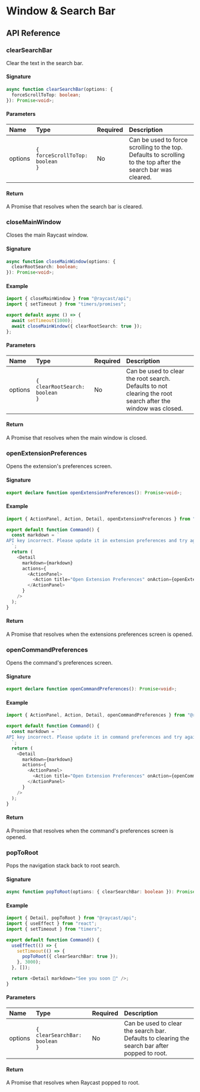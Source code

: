<!-----------------------------------
 ⚠️⚠️⚠️
 DO NOT UPDATE THIS FILE.
 THIS MARKDOWN FILE HAS BEEN GENERATED FROM https://github.com/raycast/extensions/blob/main/docs/api-reference/window-and-search-bar.md.
 PLEASE UPDATE THAT ONE INSTEAD.
 ⚠️⚠️⚠️
------------------------------------>
# Window & Search Bar

## API Reference

### clearSearchBar

Clear the text in the search bar.

#### Signature

```typescript
async function clearSearchBar(options: {
  forceScrollToTop: boolean;
}): Promise<void>;
```

#### Parameters

| Name    | Type                                       | Required | Description                                                                                                   |
| :------ | :----------------------------------------- | :------- | :------------------------------------------------------------------------------------------------------------ |
| options | <code>{ forceScrollToTop: boolean }</code> | No       | Can be used to force scrolling to the top. Defaults to scrolling to the top after the search bar was cleared. |

#### Return

A Promise that resolves when the search bar is cleared.

### closeMainWindow

Closes the main Raycast window.

#### Signature

```typescript
async function closeMainWindow(options: {
  clearRootSearch: boolean;
}): Promise<void>;
```

#### Example

```typescript
import { closeMainWindow } from "@raycast/api";
import { setTimeout } from "timers/promises";

export default async () => {
  await setTimeout(1000);
  await closeMainWindow({ clearRootSearch: true });
};
```

#### Parameters

| Name    | Type                                      | Required | Description                                                                                                 |
| :------ | :---------------------------------------- | :------- | :---------------------------------------------------------------------------------------------------------- |
| options | <code>{ clearRootSearch: boolean }</code> | No       | Can be used to clear the root search. Defaults to not clearing the root search after the window was closed. |

#### Return

A Promise that resolves when the main window is closed.

### openExtensionPreferences

Opens the extension's preferences screen.

#### Signature

```typescript
export declare function openExtensionPreferences(): Promise<void>;
```

#### Example

```typescript
import { ActionPanel, Action, Detail, openExtensionPreferences } from "@raycast/api";

export default function Command() {
  const markdown = `
API key incorrect. Please update it in extension preferences and try again.
  `;
  return (
    <Detail
      markdown={markdown}
      actions={
        <ActionPanel>
          <Action title="Open Extension Preferences" onAction={openExtensionPreferences} />
        </ActionPanel>
      }
    />
  );
}
```

#### Return

A Promise that resolves when the extensions preferences screen is opened.

### openCommandPreferences

Opens the command's preferences screen.

#### Signature

```typescript
export declare function openCommandPreferences(): Promise<void>;
```

#### Example

```typescript
import { ActionPanel, Action, Detail, openCommandPreferences } from "@raycast/api";

export default function Command() {
  const markdown = `
API key incorrect. Please update it in command preferences and try again.
  `;
  return (
    <Detail
      markdown={markdown}
      actions={
        <ActionPanel>
          <Action title="Open Extension Preferences" onAction={openCommandPreferences} />
        </ActionPanel>
      }
    />
  );
}
```

#### Return

A Promise that resolves when the command's preferences screen is opened.

### popToRoot

Pops the navigation stack back to root search.

#### Signature

```typescript
async function popToRoot(options: { clearSearchBar: boolean }): Promise<void>;
```

#### Example

```typescript
import { Detail, popToRoot } from "@raycast/api";
import { useEffect } from "react";
import { setTimeout } from "timers";

export default function Command() {
  useEffect(() => {
    setTimeout(() => {
      popToRoot({ clearSearchBar: true });
    }, 3000);
  }, []);

  return <Detail markdown="See you soon 👋" />;
}
```

#### Parameters

| Name    | Type                                     | Required | Description                                                                                    |
| :------ | :--------------------------------------- | :------- | :--------------------------------------------------------------------------------------------- |
| options | <code>{ clearSearchBar: boolean }</code> | No       | Can be used to clear the search bar. Defaults to clearing the search bar after popped to root. |

#### Return

A Promise that resolves when Raycast popped to root.
